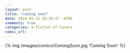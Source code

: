```yaml
---
layout: post
title: "coming soon"
date: 2014-05-22 18:20:47 -0700
comments: true
categories: a-fistful-of-lunars
comic_url:
---
```

{% img /images/comics/ComingSoon.jpg 'Coming Soon' %}